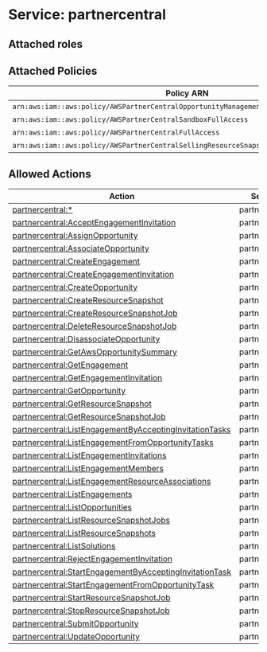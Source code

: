# Service: partnercentral

## Attached roles

## Attached Policies

| Policy ARN | Policy Name |
|------------|-------------|
| `arn:aws:iam::aws:policy/AWSPartnerCentralOpportunityManagement` | [AWSPartnerCentralOpportunityManagement](../policies.md#awspartnercentralopportunitymanagement) |
| `arn:aws:iam::aws:policy/AWSPartnerCentralSandboxFullAccess` | [AWSPartnerCentralSandboxFullAccess](../policies.md#awspartnercentralsandboxfullaccess) |
| `arn:aws:iam::aws:policy/AWSPartnerCentralFullAccess` | [AWSPartnerCentralFullAccess](../policies.md#awspartnercentralfullaccess) |
| `arn:aws:iam::aws:policy/AWSPartnerCentralSellingResourceSnapshotJobExecutionRolePolicy` | [AWSPartnerCentralSellingResourceSnapshotJobExecutionRolePolicy](../policies.md#awspartnercentralsellingresourcesnapshotjobexecutionrolepolicy) |

## Allowed Actions

| Action | Service |
|--------|---------|
| [partnercentral:*](../actions.md#partnercentral:all) | partnercentral |
| [partnercentral:AcceptEngagementInvitation](../actions.md#partnercentral:acceptengagementinvitation) | partnercentral |
| [partnercentral:AssignOpportunity](../actions.md#partnercentral:assignopportunity) | partnercentral |
| [partnercentral:AssociateOpportunity](../actions.md#partnercentral:associateopportunity) | partnercentral |
| [partnercentral:CreateEngagement](../actions.md#partnercentral:createengagement) | partnercentral |
| [partnercentral:CreateEngagementInvitation](../actions.md#partnercentral:createengagementinvitation) | partnercentral |
| [partnercentral:CreateOpportunity](../actions.md#partnercentral:createopportunity) | partnercentral |
| [partnercentral:CreateResourceSnapshot](../actions.md#partnercentral:createresourcesnapshot) | partnercentral |
| [partnercentral:CreateResourceSnapshotJob](../actions.md#partnercentral:createresourcesnapshotjob) | partnercentral |
| [partnercentral:DeleteResourceSnapshotJob](../actions.md#partnercentral:deleteresourcesnapshotjob) | partnercentral |
| [partnercentral:DisassociateOpportunity](../actions.md#partnercentral:disassociateopportunity) | partnercentral |
| [partnercentral:GetAwsOpportunitySummary](../actions.md#partnercentral:getawsopportunitysummary) | partnercentral |
| [partnercentral:GetEngagement](../actions.md#partnercentral:getengagement) | partnercentral |
| [partnercentral:GetEngagementInvitation](../actions.md#partnercentral:getengagementinvitation) | partnercentral |
| [partnercentral:GetOpportunity](../actions.md#partnercentral:getopportunity) | partnercentral |
| [partnercentral:GetResourceSnapshot](../actions.md#partnercentral:getresourcesnapshot) | partnercentral |
| [partnercentral:GetResourceSnapshotJob](../actions.md#partnercentral:getresourcesnapshotjob) | partnercentral |
| [partnercentral:ListEngagementByAcceptingInvitationTasks](../actions.md#partnercentral:listengagementbyacceptinginvitationtasks) | partnercentral |
| [partnercentral:ListEngagementFromOpportunityTasks](../actions.md#partnercentral:listengagementfromopportunitytasks) | partnercentral |
| [partnercentral:ListEngagementInvitations](../actions.md#partnercentral:listengagementinvitations) | partnercentral |
| [partnercentral:ListEngagementMembers](../actions.md#partnercentral:listengagementmembers) | partnercentral |
| [partnercentral:ListEngagementResourceAssociations](../actions.md#partnercentral:listengagementresourceassociations) | partnercentral |
| [partnercentral:ListEngagements](../actions.md#partnercentral:listengagements) | partnercentral |
| [partnercentral:ListOpportunities](../actions.md#partnercentral:listopportunities) | partnercentral |
| [partnercentral:ListResourceSnapshotJobs](../actions.md#partnercentral:listresourcesnapshotjobs) | partnercentral |
| [partnercentral:ListResourceSnapshots](../actions.md#partnercentral:listresourcesnapshots) | partnercentral |
| [partnercentral:ListSolutions](../actions.md#partnercentral:listsolutions) | partnercentral |
| [partnercentral:RejectEngagementInvitation](../actions.md#partnercentral:rejectengagementinvitation) | partnercentral |
| [partnercentral:StartEngagementByAcceptingInvitationTask](../actions.md#partnercentral:startengagementbyacceptinginvitationtask) | partnercentral |
| [partnercentral:StartEngagementFromOpportunityTask](../actions.md#partnercentral:startengagementfromopportunitytask) | partnercentral |
| [partnercentral:StartResourceSnapshotJob](../actions.md#partnercentral:startresourcesnapshotjob) | partnercentral |
| [partnercentral:StopResourceSnapshotJob](../actions.md#partnercentral:stopresourcesnapshotjob) | partnercentral |
| [partnercentral:SubmitOpportunity](../actions.md#partnercentral:submitopportunity) | partnercentral |
| [partnercentral:UpdateOpportunity](../actions.md#partnercentral:updateopportunity) | partnercentral |
